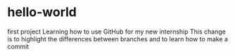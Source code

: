 # hello-world
first project
Learning how to use GitHub for my new internship
This change is to highlight the differences between branches and to learn how to make a commit
